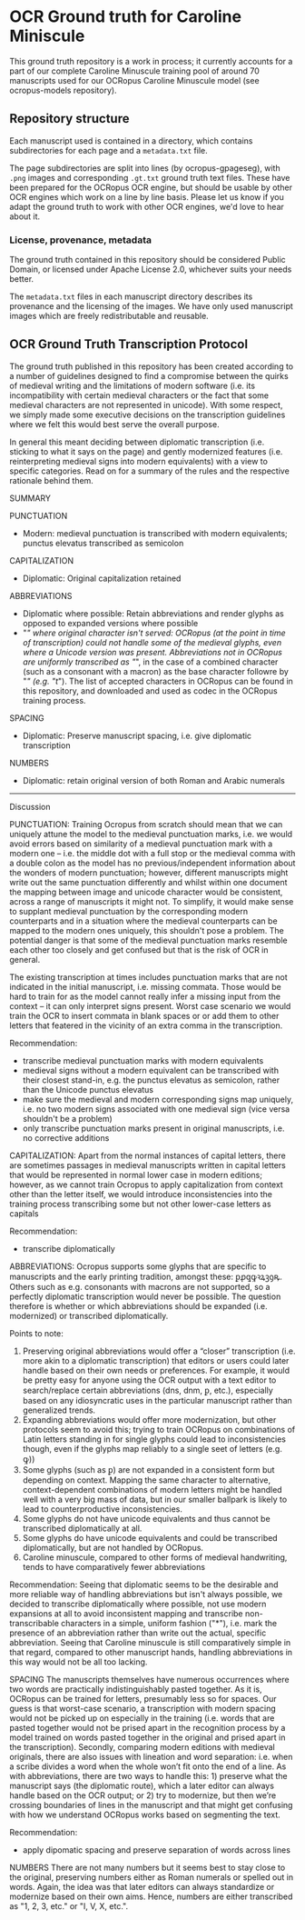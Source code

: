 # OCR Ground truth for Caroline Miniscule

This ground truth repository is a work in process; it currently accounts for a part of our complete Caroline Minuscule training pool of around 70 manuscripts used for our OCRopus Caroline Minuscule model (see ocropus-models repository).

## Repository structure

Each manuscript used is contained in a directory, which contains subdirectories for each page and a `metadata.txt` file.

The page subdirectories are split into lines (by ocropus-gpageseg), with `.png` images and corresponding `.gt.txt` ground truth text files. These have been prepared for the OCRopus OCR engine, but should be usable by other OCR engines which work on a line by line basis. Please let us know if you adapt the ground truth to work with other OCR engines, we'd love to hear about it.

### License, provenance, metadata

The ground truth contained in this repository should be considered Public Domain, or licensed under Apache License 2.0, whichever suits your needs better.

The `metadata.txt` files in each manuscript directory describes its provenance and the licensing of the images. We have only used manuscript images which are freely redistributable and reusable.



## OCR Ground Truth Transcription Protocol

The ground truth published in this repository has been created according to a number of guidelines designed to find a compromise
between the quirks of medieval writing and the limitations of modern software (i.e. its incompatibility with certain medieval characters or the fact that some 
medieval characters are not represented in unicode).
With some respect, we simply made some executive decisions on the transcription guidelines where we felt this would best serve the overall purpose.

In general this meant deciding between diplomatic transcription (i.e. sticking to what it says on the page) and
gently modernized features (i.e. reinterpreting medieval signs into modern equivalents) with a view to specific categories. Read on for a summary of the rules and the respective rationale behind them.



SUMMARY

PUNCTUATION
- Modern: medieval punctuation is transcribed with modern equivalents; punctus elevatus transcribed as semicolon

CAPITALIZATION
- Diplomatic: Original capitalization retained

ABBREVIATIONS
- Diplomatic where possible: Retain abbreviations and render glyphs as opposed to expanded versions where possible
- "*" where original character isn't served: OCRopus (at the point in time of transcription) could not handle some of the medieval glyphs, even where a Unicode version was present. 
Abbreviations not in OCRopus are uniformly transcribed as "*", in the case of a combined character (such as a consonant with a macron) as the base character followre by "*" (e.g. "t*").
The list of accepted characters in OCRopus can be found in this repository, and downloaded and used as codec in the OCRopus training process. 

SPACING
- Diplomatic: Preserve manuscript spacing, i.e. give diplomatic transcription

NUMBERS
- Diplomatic: retain original version of both Roman and Arabic numerals

----------------------------------------------------------------------------------------------------------


Discussion 
  
PUNCTUATION:
Training Ocropus from scratch should mean that we can uniquely attune the model to the medieval punctuation marks, i.e. we would avoid errors based on similarity of a medieval punctuation mark with a modern one – i.e. the middle dot with a full stop or the medieval comma with a double colon as the model has no previous/independent information about the wonders of modern punctuation; however, different manuscripts might write out the same punctuation differently and whilst within one document the mapping between image and unicode character would be consistent, across a range of manuscripts it might not.
To simplify, it would make sense to supplant medieval punctuation by the corresponding modern counterparts and in a situation where the medieval counterparts can be mapped to the modern ones uniquely, this shouldn't pose a problem.
The potential danger is that some of the medieval punctuation marks resemble each other too closely and get confused but that is the risk of OCR in general.
 
The existing transcription at times includes punctuation marks that are not indicated in the initial manuscript, i.e. missing commata. Those would be hard to train for as the model cannot really infer a missing input from the context – it can only interpret signs present. Worst case scenario we would train the OCR to insert commata in blank spaces or or add them to other letters that featered in the vicinity of an extra comma in the transcription.
 
Recommendation:
- transcribe medieval punctuation marks with modern equivalents
- medieval signs without a modern equivalent can be transcribed with their closest stand-in, e.g. the  punctus elevatus as semicolon, rather than the Unicode punctus elevatus
- make sure the medieval and modern corresponding signs map uniquely, i.e. no two modern signs associated with one medieval sign (vice versa shouldn't be a problem)
- only transcribe punctuation marks present in original manuscripts, i.e. no corrective additions
 
 
CAPITALIZATION:
Apart from the normal instances of capital letters, there are sometimes passages in medieval manuscripts written in capital letters that would be represented in normal lower case in modern editions; however, as we cannot train Ocropus to apply capitalization from context other than the letter itself, we would introduce inconsistencies into the training process transcribing some but not other lower-case letters as capitals

Recommendation:
- transcribe diplomatically


ABBREVIATIONS:
Ocropus supports some glyphs that are specific to manuscripts and the early printing tradition, amongst these: ꝑꝓꝗꝙꝛꝝꝫꝯꝶ. Others such as e.g. consonants with macrons are not supported, so a perfectly diplomatic transcription would never be possible. 
The question therefore is whether or which abbreviations should be expanded (i.e. modernized) or transcribed diplomatically.
 
Points to note:
1) Preserving original abbreviations would offer a “closer” transcription (i.e. more akin to a diplomatic transcription) that editors or users could later handle based on their own needs or preferences. For example, it would be pretty easy for anyone using the OCR output with a text editor to search/replace certain abbreviations (dns, dnm, ꝑ, etc.), especially based on any idiosyncratic uses in the particular manuscript rather than generalized trends.
2) Expanding abbreviations would offer more modernization, but other protocols seem to avoid this; trying to train OCRopus on combinations of Latin letters standing in for single glyphs could lead to inconsistencies though, even if the glyphs map reliably to a single seet of letters (e.g. ꝙ))
3) Some glyphs (such as ꝑ) are not expanded in a consistent form but depending on context. Mapping the same character to alternative, context-dependent combinations of modern letters might be handled well with a very big mass of data, but in our smaller ballpark is likely to lead to counterproductive inconsistencies.
4) Some glyphs do not have unicode equivalents and thus cannot be transcribed diplomatically at all.
5) Some glyphs do have unicode equivalents and could be transcribed diplomatically, but are not handled by OCRopus.
6) Caroline minuscule, compared to other forms of medieval handwriting, tends to have comparatively fewer abbreviations

Recommendation:
Seeing that diplomatic seems to be the desirable and more reliable way of handling abbreviations but isn't always possible, we decided to transcribe diplomatically where possible, not use modern expansions at all to avoid inconsistent mapping and transcribe non-transcribable characters in a simple, uniform fashion ("*"), i.e. mark the presence of an abbreviation rather than write out the actual, specific abbreviation. Seeing that Caroline minuscule is still comparatively simple in that regard, compared to other manuscript hands, handling abbreviations in this way would not be all too lacking. 
 
 
SPACING
The manuscripts themselves have numerous occurrences where two words are practically indistinguishably pasted together. As it is,  OCRopus can be trained for letters, presumably less so for spaces. Our guess is that worst-case scenario, a transcription with modern spacing would not be picked up on especially in the training (i.e. words that are pasted together would not be prised apart in the recognition process by a model trained on words pasted together in the original and prised apart in the transcription).
Secondly, comparing modern editions with medieval originals, there are also issues with lineation and word separation: i.e. when a scribe divides a word when the whole won’t fit onto the end of a line. As with abbreviations, there are two ways to handle this: 1) preserve what the manuscript says (the diplomatic route), which a later editor can always handle based on the OCR output; or 2) try to modernize, but then we’re crossing boundaries of lines in the manuscript and that might get confusing with how we understand OCRopus works based on segmenting the text.
 
Recommendation:
- apply dipomatic spacing and preserve separation of words across lines
 
 
NUMBERS
There are not many numbers but it seems best to stay close to the original, preserving numbers either as Roman numerals or spelled out in words. Again, the idea was that later editors can always standardize or modernize based on their own aims. Hence, numbers are either transcribed as "1, 2, 3, etc." or "I, V, X, etc.".
